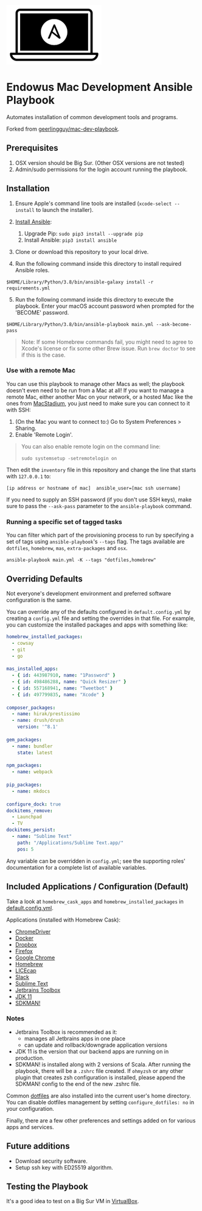 <img src="https://raw.githubusercontent.com/geerlingguy/mac-dev-playbook/master/files/Mac-Dev-Playbook-Logo.png" width="250" height="156" alt="Mac Dev Playbook Logo" />

# Endowus Mac Development Ansible Playbook

Automates installation of common development tools and programs.

Forked from [geerlingguy/mac-dev-playbook](https://github.com/geerlingguy/mac-dev-playbook).

## Prerequisites
  1. OSX version should be Big Sur. (Other OSX versions are not tested)
  2. Admin/sudo permissions for the login account running the playbook.

## Installation

  1. Ensure Apple's command line tools are installed (`xcode-select --install` to launch the installer).
  2. [Install Ansible](https://docs.ansible.com/ansible/latest/installation_guide/index.html):

     1. Upgrade Pip: `sudo pip3 install --upgrade pip`
     2. Install Ansible: `pip3 install ansible`

  3. Clone or download this repository to your local drive.
  4. Run the following command inside this directory to install required Ansible roles.
   ```
   $HOME/Library/Python/3.8/bin/ansible-galaxy install -r requirements.yml
  ```
   
  5. Run the following command inside this directory to execute the playbook. Enter your macOS account password when prompted for the 'BECOME' password.
   ```
   $HOME/Library/Python/3.8/bin/ansible-playbook main.yml --ask-become-pass
   ```

> Note: If some Homebrew commands fail, you might need to agree to Xcode's license or fix some other Brew issue. Run `brew doctor` to see if this is the case.

### Use with a remote Mac

You can use this playbook to manage other Macs as well; the playbook doesn't even need to be run from a Mac at all! If you want to manage a remote Mac, either another Mac on your network, or a hosted Mac like the ones from [MacStadium](https://www.macstadium.com), you just need to make sure you can connect to it with SSH:

  1. (On the Mac you want to connect to:) Go to System Preferences > Sharing.
  2. Enable 'Remote Login'.

> You can also enable remote login on the command line:
>
>     sudo systemsetup -setremotelogin on

Then edit the `inventory` file in this repository and change the line that starts with `127.0.0.1` to:

```
[ip address or hostname of mac]  ansible_user=[mac ssh username]
```

If you need to supply an SSH password (if you don't use SSH keys), make sure to pass the `--ask-pass` parameter to the `ansible-playbook` command.

### Running a specific set of tagged tasks

You can filter which part of the provisioning process to run by specifying a set of tags using `ansible-playbook`'s `--tags` flag. The tags available are `dotfiles`, `homebrew`, `mas`, `extra-packages` and `osx`.

    ansible-playbook main.yml -K --tags "dotfiles,homebrew"

## Overriding Defaults

Not everyone's development environment and preferred software configuration is the same.

You can override any of the defaults configured in `default.config.yml` by creating a `config.yml` file and setting the overrides in that file. For example, you can customize the installed packages and apps with something like:

```yaml
homebrew_installed_packages:
  - cowsay
  - git
  - go

mas_installed_apps:
  - { id: 443987910, name: "1Password" }
  - { id: 498486288, name: "Quick Resizer" }
  - { id: 557168941, name: "Tweetbot" }
  - { id: 497799835, name: "Xcode" }

composer_packages:
  - name: hirak/prestissimo
  - name: drush/drush
    version: '^8.1'

gem_packages:
  - name: bundler
    state: latest

npm_packages:
  - name: webpack

pip_packages:
  - name: mkdocs

configure_dock: true
dockitems_remove:
  - Launchpad
  - TV
dockitems_persist:
  - name: "Sublime Text"
    path: "/Applications/Sublime Text.app/"
    pos: 5
```

Any variable can be overridden in `config.yml`; see the supporting roles' documentation for a complete list of available variables.

## Included Applications / Configuration (Default)

Take a look at `homebrew_cask_apps` and `homebrew_installed_packages` in [default.config.yml](default.config.yml).

Applications (installed with Homebrew Cask):

  - [ChromeDriver](https://sites.google.com/chromium.org/driver/)
  - [Docker](https://www.docker.com/)
  - [Dropbox](https://www.dropbox.com/)
  - [Firefox](https://www.mozilla.org/en-US/firefox/new/)
  - [Google Chrome](https://www.google.com/chrome/)
  - [Homebrew](http://brew.sh/)
  - [LICEcap](http://www.cockos.com/licecap/)
  - [Slack](https://slack.com/)
  - [Sublime Text](https://www.sublimetext.com/)
  - [Jetbrains Toolbox](https://www.jetbrains.com/toolbox-app/)
  - [JDK 11](https://adoptium.net/)
  - [SDKMAN!](https://sdkman.io/)

### Notes

  - Jetbrains Toolbox is recommended as it:
    - manages all Jetbrains apps in one place
    - can update and rollback/downgrade application versions
  - JDK 11 is the version that our backend apps are running on in production.
  - SDKMAN! is installed along with 2 versions of Scala. After running the playbook, there will be a `.zshrc` file created. If `ohmyzsh` or any other plugin that creates zsh configuration is installed, please append the SDKMAN! config to the end of the new .zshrc file.

Common [dotfiles](https://github.com/williamhaw/mac-dotfiles) are also installed into the current user's home directory. You can disable dotfiles management by setting `configure_dotfiles: no` in your configuration.

Finally, there are a few other preferences and settings added on for various apps and services.

## Future additions

- Download security software.
- Setup ssh key with ED25519 algorithm.

## Testing the Playbook

It's a good idea to test on a Big Sur VM in [VirtualBox](https://www.virtualbox.org/wiki/Downloads).
